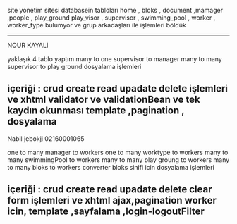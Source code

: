 ﻿site yonetim sitesi
databasein tabloları 
home , bloks , document ,mamager ,people , play_ground
play_visor , supervisor , swimming_pool , worker , worker_type 
bulumyor ve grup arkadaşları ile işlemleri böldük 

-------------------------------------
NOUR KAYALİ

yaklaşık 4 tablo yaptım 
many to one supervisor to manager 
many to many supervisor to play ground 
dosyalama işlemleri 

içeriği : 
crud create read upadate delete işlemleri
 ve xhtml validator ve validationBean ve tek kaydın okunması
template ,pagination , dosyalama  
-------------------------------------- 
Nabil jebokji 02160001065

one to many manager to workers 
one to many worktype to workers 
many to many swimmingPool to workers 
many to many play groung to workers 
many to many bloks to workers 
converter bloks sinifi icin
dosyalama işlemleri 

içeriği : 
crud create read upadate delete clear form işlemleri
 ve xhtml ajax,pagination worker icin, template ,sayfalama ,login-logoutFilter
 -------------------------------------- 
